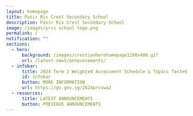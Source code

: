 ```yaml
---
layout: homepage
title: Pasir Ris Crest Secondary School
description: Pasir Ris Crest Secondary School
image: /images/prcs school logo.png
permalink: /
notification: ""
sections:
  - hero:
      background: /images/crestianherohomepage1200x400.gif
      url: /latest-news/announcements/
  - infobar:
      title: 2024 Term 2 Weighted Assessment Schedule & Topics Tested
      id: infobar
      button: MORE INFORMATION
      url: https://go.gov.sg/2024prcswa2
  - resources:
      title: LATEST ANNOUNCEMENTS
      button: PREVIOUS ANNOUNCEMENTS
---
```

